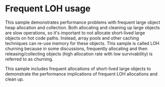 # Frequent LOH usage

This sample demonstrates performance problems with frequent large object heap allocation and collection. Both allocating and cleaning up large objects are slow operations, so it's important to not allocate short-lived large objects on hot code paths. Instead, array pools and other caching techniques can re-use memory for these objects. This sample is called LOH churning because in some discussions, frequently allocating and then releasing/collecting objects (high allocation rate with low survivability) is referred to as churning.

This sample includes frequent allocations of short-lived large objects to demonstrate the performance implications of frequent LOH allocations and clean up.
